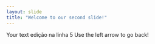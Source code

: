 ```yaml
---
layout: slide
title: "Welcome to our second slide!"
---
```

Your text edição na linha 5
Use the left arrow to go back!

